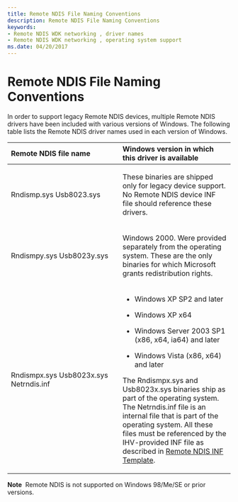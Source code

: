 ```yaml
---
title: Remote NDIS File Naming Conventions
description: Remote NDIS File Naming Conventions
keywords:
- Remote NDIS WDK networking , driver names
- Remote NDIS WDK networking , operating system support
ms.date: 04/20/2017
---
```


# Remote NDIS File Naming Conventions





In order to support legacy Remote NDIS devices, multiple Remote NDIS drivers have been included with various versions of Windows. The following table lists the Remote NDIS driver names used in each version of Windows.

<table>
<colgroup>
<col width="50%" />
<col width="50%" />
</colgroup>
<thead>
<tr class="header">
<th align="left">Remote NDIS file name</th>
<th align="left">Windows version in which this driver is available</th>
</tr>
</thead>
<tbody>
<tr class="odd">
<td align="left"><p>Rndismp.sys Usb8023.sys</p></td>
<td align="left"><p>These binaries are shipped only for legacy device support. No Remote NDIS device INF file should reference these drivers.</p></td>
</tr>
<tr class="even">
<td align="left"><p>Rndismpy.sys Usb8023y.sys</p></td>
<td align="left"><p>Windows 2000. Were provided separately from the operating system. These are the only binaries for which Microsoft grants redistribution rights.</p></td>
</tr>
<tr class="odd">
<td align="left"><p>Rndismpx.sys Usb8023x.sys Netrndis.inf</p></td>
<td align="left"><ul>
<li><p>Windows XP SP2 and later</p></li>
<li><p>Windows XP x64</p></li>
<li><p>Windows Server 2003 SP1 (x86, x64, ia64) and later</p></li>
<li><p>Windows Vista (x86, x64) and later</p></li>
</ul>
<p>The Rndismpx.sys and Usb8023x.sys binaries ship as part of the operating system. The Netrndis.inf file is an internal file that is part of the operating system. All these files must be referenced by the IHV-provided INF file as described in <a href="remote-ndis-inf-template.md" data-raw-source="[Remote NDIS INF Template](remote-ndis-inf-template.md)">Remote NDIS INF Template</a>.</p></td>
</tr>
</tbody>
</table>

 

**Note**  Remote NDIS is not supported on Windows 98/Me/SE or prior versions.

 

 

 





